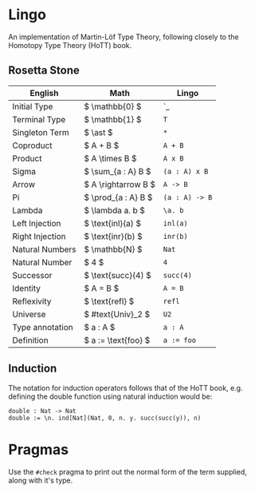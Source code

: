 # Lingo

An implementation of Martin-Löf Type Theory, following closely to the Homotopy Type Theory (HoTT) book.

## Rosetta Stone

| English          | Math                | Lingo            |
|------------------|---------------------|------------------|
| Initial Type     | $ \mathbb{0} $      | `_|_`            |
| Terminal Type    | $ \mathbb{1} $      | `T`              |
| Singleton Term   | $ \ast $            | `*`              |
| Coproduct        | $ A + B $           | `A + B`          |
| Product          | $ A \times B $      | `A x B`          |
| Sigma            | $ \sum_{a : A} B $  | `(a : A) x B`    |
| Arrow            | $ A \rightarrow B $ | `A -> B`         |
| Pi               | $ \prod_{a : A} B $ | `(a : A) -> B`   |
| Lambda           | $ \lambda a. b $    | `\a. b`          |
| Left Injection   | $ \text{inl}(a) $   | `inl(a)`         |
| Right Injection  | $ \text{inr}(b) $   | `inr(b)`         |
| Natural Numbers  | $ \mathbb{N} $      | `Nat`            |
| Natural Number   | $ 4 $               | `4`              |
| Successor        | $ \text{succ}(4) $  | `succ(4)`        |
| Identity         | $ A = B $           | `A = B`          |
| Reflexivity      | $ \text{refl} $     | `refl`           |
| Universe         | $ #text{Univ}_2 $   | `U2`             |
| Type annotation  | $ a : A $           | `a : A`          |
| Definition       | $ a := \text{foo} $ | `a := foo`       |

## Induction

The notation for induction operators follows that of the HoTT book, e.g. defining the double function using natural induction would be:

```
double : Nat -> Nat
double := \n. ind[Nat](Nat, 0, n. y. succ(succ(y)), n)
```

# Pragmas

Use the `#check` pragma to print out the normal form of the term supplied, along with it's type.
